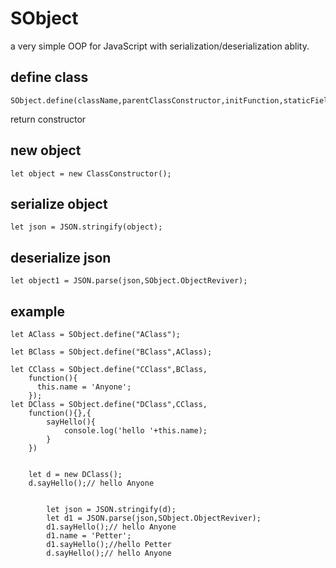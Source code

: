 # SObject
a very simple OOP for JavaScript with serialization/deserialization ablity.

## define class
```
SObject.define(className,parentClassConstructor,initFunction,staticFieldOrMethod);
```
return constructor
## new object
```
let object = new ClassConstructor();
```
## serialize object
```
let json = JSON.stringify(object);
```
## deserialize json
```
let object1 = JSON.parse(json,SObject.ObjectReviver);
```
## example
```
let AClass = SObject.define("AClass");

let BClass = SObject.define("BClass",AClass);

let CClass = SObject.define("CClass",BClass,
    function(){
      this.name = 'Anyone';
    });
let DClass = SObject.define("DClass",CClass,
    function(){},{
        sayHello(){
            console.log('hello '+this.name);
        }
    })


    let d = new DClass();
    d.sayHello();// hello Anyone


        let json = JSON.stringify(d);
        let d1 = JSON.parse(json,SObject.ObjectReviver);
        d1.sayHello();// hello Anyone
        d1.name = 'Petter';
        d1.sayHello();//hello Petter
        d.sayHello();// hello Anyone

```